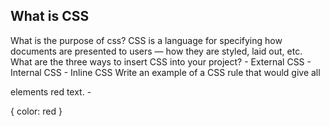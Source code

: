 ## What is CSS

What is the purpose of css? CSS is a language for specifying how documents are presented to users — how they are styled, laid out, etc.
What are the three ways to insert CSS into your project? 
    - External CSS
    - Internal CSS
    - Inline CSS
Write an example of a CSS rule that would give all <p> elements red text.
    - <p> {
        color: red
    }
